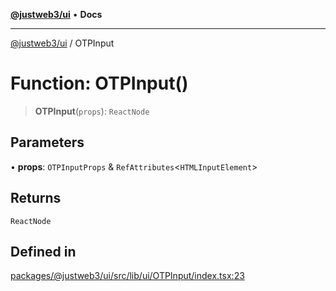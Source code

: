 [**@justweb3/ui**](../README.md) • **Docs**

***

[@justweb3/ui](../globals.md) / OTPInput

# Function: OTPInput()

> **OTPInput**(`props`): `ReactNode`

## Parameters

• **props**: `OTPInputProps` & `RefAttributes`\<`HTMLInputElement`\>

## Returns

`ReactNode`

## Defined in

[packages/@justweb3/ui/src/lib/ui/OTPInput/index.tsx:23](https://github.com/JustaName-id/JustaName-sdk/blob/dc845c10af242e3ca87d95ef392516ac0bfa8b95/packages/@justweb3/ui/src/lib/ui/OTPInput/index.tsx#L23)
